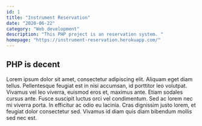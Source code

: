 ```yaml
---
id: 1
title: "Instrument Reservation"
date: "2020-06-22"
category: "Web development"
description: "This PHP project is an reservation system. "
homepage: "https://instrument-reservation.herokuapp.com/"
---
```


## PHP is decent

Lorem ipsum dolor sit amet, consectetur adipiscing elit. Aliquam eget diam tellus. Pellentesque feugiat est in nisi accumsan, id porttitor leo volutpat. Vivamus vel leo viverra, euismod eros et, maximus ante. Etiam sodales cursus ante. Fusce suscipit luctus orci vel condimentum. Sed ac lorem nec mi viverra porta. In efficitur ac odio eu lacinia. Cras dignissim justo lorem, et feugiat dolor consectetur sed. Vivamus id diam quis diam bibendum mollis sed nec est.
